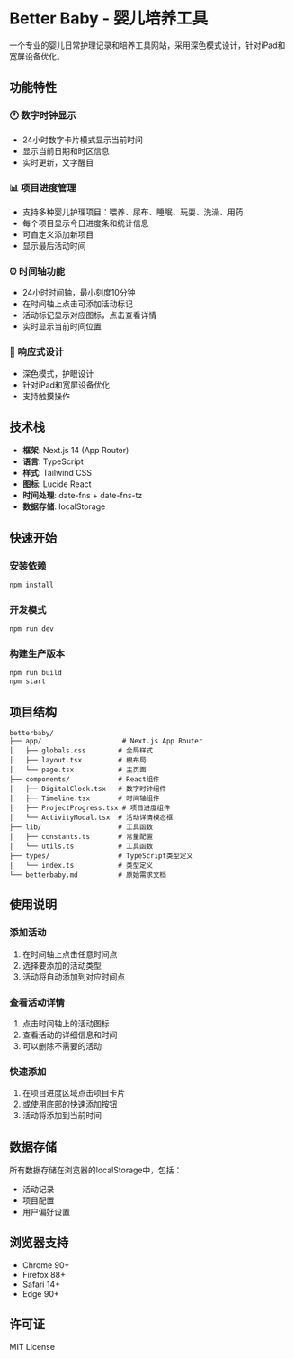 # Better Baby - 婴儿培养工具

一个专业的婴儿日常护理记录和培养工具网站，采用深色模式设计，针对iPad和宽屏设备优化。

## 功能特性

### 🕐 数字时钟显示
- 24小时数字卡片模式显示当前时间
- 显示当前日期和时区信息
- 实时更新，文字醒目

### 📊 项目进度管理
- 支持多种婴儿护理项目：喂养、尿布、睡眠、玩耍、洗澡、用药
- 每个项目显示今日进度条和统计信息
- 可自定义添加新项目
- 显示最后活动时间

### ⏰ 时间轴功能
- 24小时时间轴，最小刻度10分钟
- 在时间轴上点击可添加活动标记
- 活动标记显示对应图标，点击查看详情
- 实时显示当前时间位置

### 📱 响应式设计
- 深色模式，护眼设计
- 针对iPad和宽屏设备优化
- 支持触摸操作

## 技术栈

- **框架**: Next.js 14 (App Router)
- **语言**: TypeScript
- **样式**: Tailwind CSS
- **图标**: Lucide React
- **时间处理**: date-fns + date-fns-tz
- **数据存储**: localStorage

## 快速开始

### 安装依赖

```bash
npm install
```

### 开发模式

```bash
npm run dev
```

### 构建生产版本

```bash
npm run build
npm start
```

## 项目结构

```
betterbaby/
├── app/                    # Next.js App Router
│   ├── globals.css        # 全局样式
│   ├── layout.tsx         # 根布局
│   └── page.tsx           # 主页面
├── components/            # React组件
│   ├── DigitalClock.tsx   # 数字时钟组件
│   ├── Timeline.tsx       # 时间轴组件
│   ├── ProjectProgress.tsx # 项目进度组件
│   └── ActivityModal.tsx  # 活动详情模态框
├── lib/                   # 工具函数
│   ├── constants.ts       # 常量配置
│   └── utils.ts           # 工具函数
├── types/                 # TypeScript类型定义
│   └── index.ts           # 类型定义
└── betterbaby.md          # 原始需求文档
```

## 使用说明

### 添加活动
1. 在时间轴上点击任意时间点
2. 选择要添加的活动类型
3. 活动将自动添加到对应时间点

### 查看活动详情
1. 点击时间轴上的活动图标
2. 查看活动的详细信息和时间
3. 可以删除不需要的活动

### 快速添加
1. 在项目进度区域点击项目卡片
2. 或使用底部的快速添加按钮
3. 活动将添加到当前时间

## 数据存储

所有数据存储在浏览器的localStorage中，包括：
- 活动记录
- 项目配置
- 用户偏好设置

## 浏览器支持

- Chrome 90+
- Firefox 88+
- Safari 14+
- Edge 90+

## 许可证

MIT License 